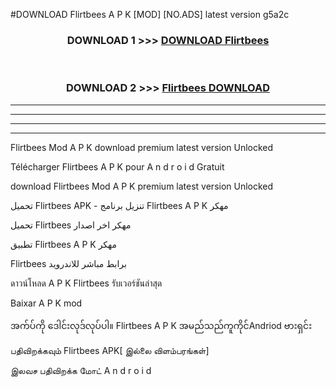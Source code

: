 #DOWNLOAD Flirtbees  A P K [MOD] [NO.ADS] latest version g5a2c



<div align="center">

<h3>DOWNLOAD 1 >>> <a href="https://teeasianyam.web.app?sq=Flirtbees ">DOWNLOAD Flirtbees  </a></h3><br>

<h3>DOWNLOAD 2 >>> <a href="https://teeasianyam.web.app?sq=Flirtbees  ">Flirtbees   DOWNLOAD </a></h3>

</div>


----------------------------------------------------------

----------------------------------------------------------

----------------------------------------------------------

----------------------------------------------------------


Flirtbees   Mod A P K download premium latest version Unlocked

Télécharger Flirtbees   A P K pour A n d r o i d Gratuit

download Flirtbees   Mod A P K premium latest version Unlocked

تحميل Flirtbees   APK - تنزيل برنامج Flirtbees   A P K مهكر

تحميل Flirtbees   مهكر اخر اصدار

تطبيق Flirtbees   A P K مهكر

Flirtbees   برابط مباشر للاندرويد

ดาวน์โหลด A P K Flirtbees   รับเวอร์ชันล่าสุด

Baixar A P K mod

အက်ပ်ကို ဒေါင်းလုဒ်လုပ်ပါ။ Flirtbees   A P K အမည်သည်ကူကိုင်Andriod ဗားရှင်း

பதிவிறக்கவும் Flirtbees   APK[ இல்லை விளம்பரங்கள்] 
 
இலவச பதிவிறக்க மோட் A n d r o i d



